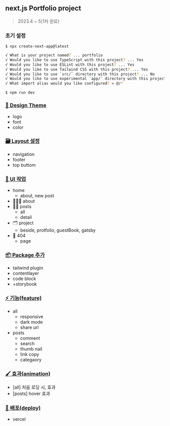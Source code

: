 ## next.js Portfolio project

> 2023.4 ~ 5(1차 완료)

### 초기 설정

`$ npx create-next-app@latest`

```bash
√ What is your project named? ... portfolio
√ Would you like to use TypeScript with this project? ... Yes
√ Would you like to use ESLint with this project? ... Yes
√ Would you like to use Tailwind CSS with this project? ... Yes
√ Would you like to use `src/` directory with this project? ... No
√ Would you like to use experimental `app/` directory with this project? ... No
√ What import alias would you like configured? » @/*
```

`$ npm run dev`

### [🎨 Design Theme](https://github.com/bbahna/Portfolio/issues/1)

- logo
- font
- color

### [🗃️ Layout 설정](https://github.com/bbahna/Portfolio/issues/2)

- navigation
- footer
- top buttom

### [📄 UI 작업](https://github.com/bbahna/Portfolio/issues/3)

- home
  - about, new post
- 🙋🏻‍♀️ about
- ✍🏻 posts
  - all
  - detail
- 🗂️ project
  - beside, protfolio, guestBook, gatsby
- 🚫 404
  - page

### [📦 Package 추가](https://github.com/bbahna/Portfolio/issues/4)

- tailwind plugin
- contentlayer
- code block
- +storybook

### [⚡ 기능(feature)](https://github.com/bbahna/Portfolio/issues/5)

- all
  - responsive
  - dark mode
  - share url
- posts
  - comment
  - search
  - thumb nail
  - link copy
  - categaory

### [🖌️ 효과(animation)](https://github.com/bbahna/Portfolio/issues/7)

- [all] 처음 로딩 시, 효과
- [posts] hover 효과

### [🚀 배포(deploy)](https://www.hyoon.dev/)

- vercel
